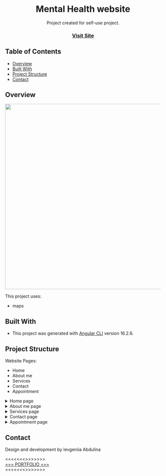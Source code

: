 <h1 align="center">Mental Health website</h1>

<div align="center">
  Project created for self-use project.
</div>

<div align="center">
  <h3>
    <a href="#">
      Visit Site
    </a>
  </h3>
</div>

## Table of Contents

- [Overview](#overview)
- [Built With](#built-with)
- [Project Structure](#project-structure)
- [Contact](#contact)

## Overview

<img src="https://firebasestorage.googleapis.com/v0/b/personal-portfolio-b7e69.appspot.com/o/Angular-Health-website%2Fhealth-app-template.png?alt=media&token=42187a70-8d16-4693-8740-8abcc49531c4" width="600px">

This project uses:

- maps

## Built With

- This project was generated with [Angular CLI](https://github.com/angular/angular-cli) version 16.2.6.

## Project Structure

Website Pages:

- Home
- About me
- Services
- Contact
- Appointment

<details>
<summary>Home page</summary>

Should show basic information about provided services.

Features:

- showing a list of services
- showing information about the help offered
- showing contact information
</details>

<details>
<summary>About me page</summary>

Visitors can read information about specialists who provide mental health help and experience information.

Features:

- showing detailed information about specialist
- showing contact information
- showing a button to get an appointment
</details>

<details>
<summary>Services page</summary>

Detailed information about experience and scope of assistance offered.

Features:

- showing experience information
- showing the scope of assistance offered
- showing a button to get an appointment
</details>

<details>
<summary>Contact page</summary>

Contact information with a specialist.

Features:

- showing address information
- showing map with info on how to reach the appointment place
- showing a phone number
- showing Email
- showing Working hours
</details>

<details>
<summary>Appointment page</summary>

Contact form to get an appointment.
Send information to the specialist with data.

\*Not saving personal users information.

Features:

- showing a contact form
- send an appointment data
</details>

## Contact

Design and development by Ievgeniia Abdulina

<<<<<<<>>>>>>>
<br>
[=== PORTFOLIO ===](https://ievgeniiaabdulina.github.io/Personal-Portfolio-Webpage/)
<br>
<<<<<<<>>>>>>>
